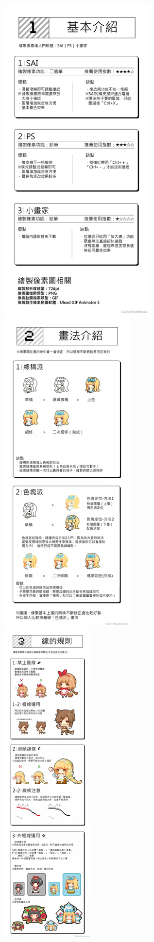 ![1 基本介绍](image/1%20%E5%9F%BA%E6%9C%AC%E4%BB%8B%E7%BB%8D.png)
![2 画法介绍](image/2%20%E7%94%BB%E6%B3%95%E4%BB%8B%E7%BB%8D.png)
![3 线的规则](image/3%20%E7%BA%BF%E7%9A%84%E8%A7%84%E5%88%99.png)